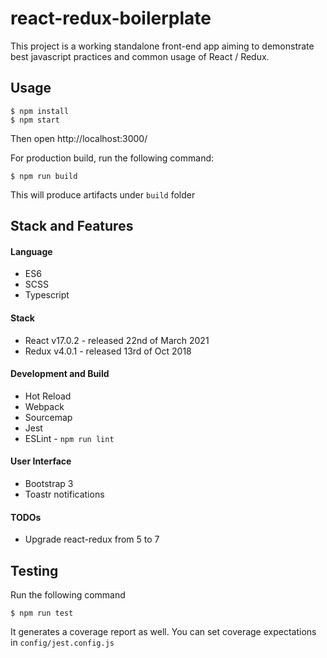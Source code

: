 # react-redux-boilerplate

This project is a working standalone front-end app aiming to demonstrate best javascript practices and common usage of React / Redux.

## Usage
```
$ npm install
$ npm start
```

Then open http://localhost:3000/

For production build, run the following command:

```
$ npm run build
```

This will produce artifacts under ``build`` folder

## Stack and Features

#### Language
- ES6
- SCSS
- Typescript

#### Stack
- React v17.0.2 - released 22nd of March 2021
- Redux v4.0.1 - released 13rd of Oct 2018

#### Development and Build
- Hot Reload
- Webpack
- Sourcemap
- Jest
- ESLint - ``npm run lint``

#### User Interface
- Bootstrap 3
- Toastr notifications

#### TODOs

- Upgrade react-redux from 5 to 7

## Testing

Run the following command

```
$ npm run test
``` 

It generates a coverage report as well. You can set coverage expectations in ``config/jest.config.js``
